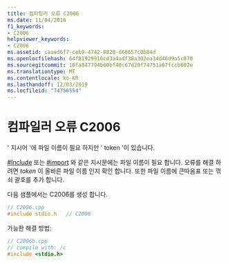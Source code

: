```yaml
---
title: 컴파일러 오류 C2006
ms.date: 11/04/2016
f1_keywords:
- C2006
helpviewer_keywords:
- C2006
ms.assetid: caaed6f7-ceb9-4742-8820-d66657c0b04d
ms.openlocfilehash: 64f81929916cd3a4adf38a302ea34d46d9a5c070
ms.sourcegitcommit: 16fa847794b60bf40c67d20f74751a67fccb602e
ms.translationtype: MT
ms.contentlocale: ko-KR
ms.lasthandoff: 12/03/2019
ms.locfileid: "74756554"
---
```

# <a name="compiler-error-c2006"></a>컴파일러 오류 C2006

' 지시어 '에 파일 이름이 필요 하지만 ' token '이 있습니다.

[#Include](../../preprocessor/hash-include-directive-c-cpp.md) 또는 [#import](../../preprocessor/hash-import-directive-cpp.md) 와 같은 지시문에는 파일 이름이 필요 합니다. 오류를 해결 하려면 *token* 이 올바른 파일 이름 인지 확인 합니다. 또한 파일 이름에 큰따옴표 또는 꺾쇠 괄호를 추가 합니다.

다음 샘플에서는 C2006를 생성 합니다.

```cpp
// C2006.cpp
#include stdio.h   // C2006
```

가능한 해결 방법:

```cpp
// C2006b.cpp
// compile with: /c
#include <stdio.h>
```

